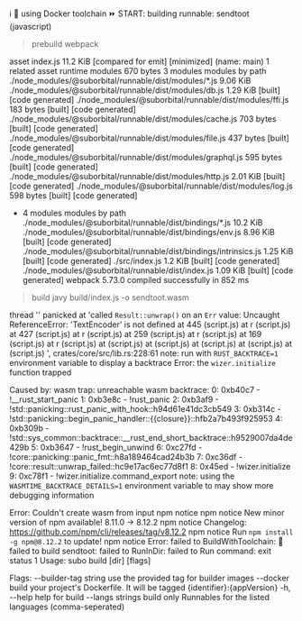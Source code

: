 ℹ️  🐳 using Docker toolchain
⏩ START: building runnable: sendtoot (javascript)

> prebuild
> webpack

asset index.js 11.2 KiB [compared for emit] [minimized] (name: main) 1 related asset
runtime modules 670 bytes 3 modules
modules by path ./node_modules/@suborbital/runnable/dist/modules/*.js 9.06 KiB
  ./node_modules/@suborbital/runnable/dist/modules/db.js 1.29 KiB [built] [code generated]
  ./node_modules/@suborbital/runnable/dist/modules/ffi.js 183 bytes [built] [code generated]
  ./node_modules/@suborbital/runnable/dist/modules/cache.js 703 bytes [built] [code generated]
  ./node_modules/@suborbital/runnable/dist/modules/file.js 437 bytes [built] [code generated]
  ./node_modules/@suborbital/runnable/dist/modules/graphql.js 595 bytes [built] [code generated]
  ./node_modules/@suborbital/runnable/dist/modules/http.js 2.01 KiB [built] [code generated]
  ./node_modules/@suborbital/runnable/dist/modules/log.js 598 bytes [built] [code generated]
  + 4 modules
modules by path ./node_modules/@suborbital/runnable/dist/bindings/*.js 10.2 KiB
  ./node_modules/@suborbital/runnable/dist/bindings/env.js 8.96 KiB [built] [code generated]
  ./node_modules/@suborbital/runnable/dist/bindings/intrinsics.js 1.25 KiB [built] [code generated]
./src/index.js 1.2 KiB [built] [code generated]
./node_modules/@suborbital/runnable/dist/index.js 1.09 KiB [built] [code generated]
webpack 5.73.0 compiled successfully in 852 ms

> build
> javy build/index.js -o sendtoot.wasm

thread '<unnamed>' panicked at 'called `Result::unwrap()` on an `Err` value: Uncaught ReferenceError: 'TextEncoder' is not defined
    at 445 (script.js)
    at r (script.js)
    at 427 (script.js)
    at r (script.js)
    at 259 (script.js)
    at r (script.js)
    at 169 (script.js)
    at r (script.js)
    at <anonymous> (script.js)
    at <anonymous> (script.js)
    at <anonymous> (script.js)
    at <anonymous> (script.js)
    at <eval> (script.js)
', crates/core/src/lib.rs:228:61
note: run with `RUST_BACKTRACE=1` environment variable to display a backtrace
Error: the `wizer.initialize` function trapped

Caused by:
    wasm trap: unreachable
    wasm backtrace:
        0: 0xb40c7 - <unknown>!__rust_start_panic
        1: 0xb3e8c - <unknown>!rust_panic
        2: 0xb3af9 - <unknown>!std::panicking::rust_panic_with_hook::h94d61e41dc3cb549
        3: 0xb314c - <unknown>!std::panicking::begin_panic_handler::{{closure}}::hfb2a7b493f925953
        4: 0xb309b - <unknown>!std::sys_common::backtrace::__rust_end_short_backtrace::h9529007da4de429b
        5: 0xb3647 - <unknown>!rust_begin_unwind
        6: 0xc27fd - <unknown>!core::panicking::panic_fmt::h8a189464cad24b3b
        7: 0xc36df - <unknown>!core::result::unwrap_failed::hc9e17ac6ec77d8f1
        8: 0x45ed - <unknown>!wizer.initialize
        9: 0xc78f1 - <unknown>!wizer.initialize.command_export
    note: using the `WASMTIME_BACKTRACE_DETAILS=1` environment variable to may show more debugging information

Error: Couldn't create wasm from input
npm notice
npm notice New minor version of npm available! 8.11.0 -> 8.12.2
npm notice Changelog: <https://github.com/npm/cli/releases/tag/v8.12.2>
npm notice Run `npm install -g npm@8.12.2` to update!
npm notice
Error: failed to BuildWithToolchain: 🚫 failed to build sendtoot: failed to RunInDir: failed to Run command: exit status 1
Usage:
  subo build [dir] [flags]

Flags:
      --builder-tag string   use the provided tag for builder images
      --docker               build your project's Dockerfile. It will be tagged {identifier}:{appVersion}
  -h, --help                 help for build
      --langs strings        build only Runnables for the listed languages (comma-seperated)
